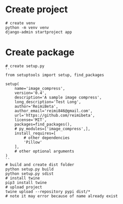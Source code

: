 # Create project
    # create venv
    python -m venv venv
    django-admin startproject app 

# Create package
    # create setup.py
    ``
    from setuptools import setup, find_packages

    setup(
        name='image_compress',
        version='0.4',
        description='A sample image compress',
        long_description='Test Long',
        author='ReimiBeta',
        author_email='reimi846@gmail.com',
        url='https://github.com/reimibeta',
        license='MIT',
        packages=find_packages(),
        # py_modules=['image_compress',],
        install_requires=[
            # other dependencies
            'Pillow'
        ],
        # other optional arguments
    )
    ``
    # build and create dist folder
    python setup.py build 
    python setup.py sdist 
    # install twine
    pip3 install twine
    # upload project
    twine upload --repository pypi dist/*
    # note it may error because of name already exist
